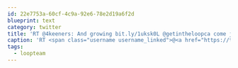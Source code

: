 ```yaml
---
id: 22e7753a-60cf-4c9a-92e6-78e2d19a6f2d
blueprint: text
category: twitter
title: 'RT @4keeners: And growing bit.ly/1uksk0L @getintheloopca come join the #loopteam'
caption: 'RT <span class="username username_linked">@<a href="https://twitter.com/4keeners" title="Jeff Keen">4keeners</a></span>: And growing <a href="http://bit.ly/1uksk0L" title="http://bit.ly/1uksk0L" class="link link_untco">bit.ly/1uksk0L</a> @getintheloopca come join the <span class="hashtag hashtag_local">#<a href="http://tweettemp.darylchymko.ca/?tag=loopteam">loopteam</a>'
tags:
  - loopteam
---
```

